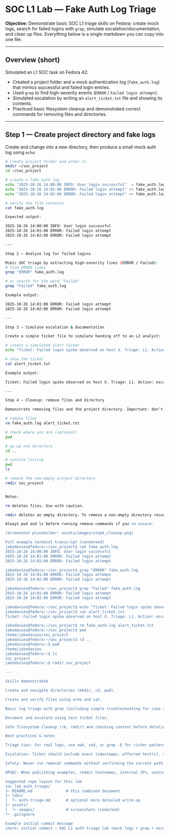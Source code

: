 # SOC L1 Lab — Fake Auth Log Triage 

**Objective:** Demonstrate basic SOC L1 triage skills on Fedora: create mock logs, search for failed logins with `grep`, simulate escalation/documentation, and clean up files. Everything below is a single markdown you can copy into one file.

---

## Overview (short)
Simulated an L1 SOC task on Fedora 42:

- Created a project folder and a mock authentication log (`fake_auth.log`) that mimics successful and failed login entries.  
- Used `grep` to find high-severity events (`ERROR` / `Failed login attempt`).  
- Simulated escalation by writing an `alert_ticket.txt` file and showing its contents.  
- Practiced basic filesystem cleanup and demonstrated correct commands for removing files and directories.

---

## Step 1 — Create project directory and fake logs

Create and change into a new directory, then produce a small mock auth log using `echo`:

```bash
# create project folder and enter it
mkdir ~/soc_project
cd ~/soc_project

# create a fake auth log
echo "2025-10-26 14:00:00 INFO: User login successful"  > fake_auth.log
echo "2025-10-26 14:01:00 ERROR: Failed login attempt" >> fake_auth.log
echo "2025-10-26 14:02:00 ERROR: Failed login attempt" >> fake_auth.log

# verify the file contents
cat fake_auth.log

Expected output:

2025-10-26 14:00:00 INFO: User login successful
2025-10-26 14:01:00 ERROR: Failed login attempt
2025-10-26 14:02:00 ERROR: Failed login attempt

---

Step 2 — Analyze log for failed logins

Mimic SOC triage by extracting high-severity lines (ERROR / Failed):
# find ERROR lines
grep "ERROR" fake_auth.log

# or search for the word "Failed"
grep "Failed" fake_auth.log

Example output:

2025-10-26 14:01:00 ERROR: Failed login attempt
2025-10-26 14:02:00 ERROR: Failed login attempt

---

Step 3 — Simulate escalation & documentation

Create a simple ticket file to simulate handing off to an L2 analyst:

# create a simulated alert ticket
echo "Ticket: Failed login spike observed on host X. Triage: L1. Action: escalate to L2 for investigation." > alert_ticket.txt

# show the ticket
cat alert_ticket.txt

Example output:

Ticket: Failed login spike observed on host X. Triage: L1. Action: escalate to L2 for investigation.

---

Step 4 — Cleanup: remove files and directory

Demonstrate removing files and the project directory. Important: don’t run destructive commands you’re unsure about — verify current directory with pwd.

# remove files
rm fake_auth.log alert_ticket.txt

# check where you are (optional)
pwd

# go up one directory
cd ..

# confirm listing
pwd
ls

# remove the now-empty project directory
rmdir soc_project


Notes:

rm deletes files. Use with caution.

rmdir deletes an empty directory. To remove a non-empty directory recursively, you would use rm -r <dir> (dangerous — avoid unless you intend to delete everything).

Always pwd and ls before running remove commands if you're unsure.

(Screenshot placeholder: assets/images/step4_cleanup.png)

Full example terminal transcript (condensed)
jakedavies@fedora:~/soc_project$ cat fake_auth.log
2025-10-26 14:00:00 INFO: User login successful
2025-10-26 14:01:00 ERROR: Failed login attempt
2025-10-26 14:02:00 ERROR: Failed login attempt

jakedavies@fedora:~/soc_project$ grep "ERROR" fake_auth.log
2025-10-26 14:01:00 ERROR: Failed login attempt
2025-10-26 14:02:00 ERROR: Failed login attempt

jakedavies@fedora:~/soc_project$ grep "Failed" fake_auth.log
2025-10-26 14:01:00 ERROR: Failed login attempt
2025-10-26 14:02:00 ERROR: Failed login attempt

jakedavies@fedora:~/soc_project$ echo "Ticket: Failed login spike observed on host X. Triage: L1. Action: escalate to L2 for investigation." > alert_ticket.txt
jakedavies@fedora:~/soc_project$ cat alert_ticket.txt
Ticket: Failed login spike observed on host X. Triage: L1. Action: escalate to L2 for investigation.

jakedavies@fedora:~/soc_project$ rm fake_auth.log alert_ticket.txt
jakedavies@fedora:~/soc_project$ pwd
/home/jakedavies/soc_project
jakedavies@fedora:~/soc_project$ cd ..
jakedavies@fedora:~$ pwd
/home/jakedavies
jakedavies@fedora:~$ ls
soc_project
jakedavies@fedora:~$ rmdir soc_project

---

Skills demonstrated

Create and navigate directories (mkdir, cd, pwd).

Create and verify files using echo and cat.

Basic log triage with grep (including simple troubleshooting for case sensitivity).

Document and escalate using text ticket files.

Safe filesystem cleanup (rm, rmdir) and checking context before deletion.

Best practices & notes

Triage tips: For real logs, use awk, sed, or grep -E for richer pattern matching (timestamps, usernames, IPs). Consider using wc -l to count occurrences.

Escalation: Ticket should include exact timestamps, affected host(s), source IPs if known, number of failed attempts, and whether any successful logins followed. Attach sanitized logs if allowed.

Safety: Never run removal commands without confirming the current path. rm -r is destructive — use only when you understand its impact.

OPSEC: When publishing examples, redact hostnames, internal IPs, usernames, and any PII.

Suggested repo layout for this lab
soc_lab_auth_triage/
├─ README.md               # this combined document
├─ labs/
│  └─ auth-triage.md       # optional more detailed write-up
├─ assets/
│  └─ images/              # screenshots (redacted)
└─ .gitignore

Example initial commit message
chore: initial commit — SOC L1 auth triage lab (mock logs + grep + escalation + cleanup)

